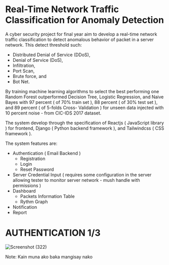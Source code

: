 # Real-Time Network Traffic Classification for Anomaly Detection

A cyber security project for final year aim to develop a  real-time network traffic classification to detect anomalous behavior of packet in a server network. This detect threshold such:
 - Distributed Denial of Service (DDoS),
 - Denial of Service (DoS),
 - Infiltration,
 - Port Scan,
 - Brute force, and
 - Bot Net.

By training machine learning algorithms to select the best performing one Random Forest outperformed Decision Tree, Logistic Regression, and Naive Bayes with 97 percent ( of 70% train set ), 88 percent ( of 30% test set ), and 89 percent ( of 5-folds Cross- Validation ) for unseen data injected with 10 percent noise - from CIC-IDS 2017 dataset.

The system develop through the specification of Reactjs ( JavaScript library ) for frontend, Django ( Python backend framework ), and Tailwindcss ( CSS framework ).

The system features are:
- Authentication ( Email Backend )
  * Registration
  * Login
  * Reset Password
- Server Credential Input ( requires some configuration in the server allowing tester to monitor server network - mush handle with permissions )
- Dashboard
  * Packets Information Table
  * Rythm Graph
- Notification
- Report

# AUTHENTICATION 1/3

![Screenshot (322)](https://github.com/user-attachments/assets/49a33482-4fd5-457d-ada3-0957c66997dc)

Note: Kain muna ako baka mangisay nako
